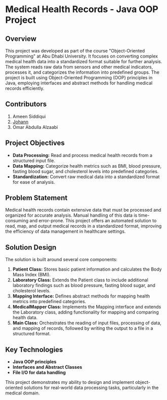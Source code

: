 # Medical Health Records - Java OOP Project

## Overview

This project was developed as part of the course "Object-Oriented Programming" at Abu Dhabi University. It focuses on converting complex medical health data into a standardized format suitable for further analysis. The system reads raw data from sensors and other medical indicators, processes it, and categorizes the information into predefined groups. The project is built using Object-Oriented Programming (OOP) principles in Java, employing interfaces and abstract methods for handling medical records efficiently.

## Contributors
1. Ameen Siddiqui
2. [Johann](https://github.com/JohannC05)
3. Omar Abdulla Alzaabi


## Project Objectives

- **Data Processing:** Read and process medical health records from a structured input file.
- **Data Mapping:** Categorize health metrics such as BMI, blood pressure, fasting blood sugar, and cholesterol levels into predefined categories.
- **Standardization:** Convert raw medical data into a standardized format for ease of analysis.

## Problem Statement

Medical health records contain extensive data that must be processed and organized for accurate analysis. Manual handling of this data is time-consuming and error-prone. This project offers an automated solution to read, map, and output medical records in a standardized format, improving the efficiency of data management in healthcare settings.

## Solution Design

The solution is built around several core components:

1. **Patient Class:** Stores basic patient information and calculates the Body Mass Index (BMI).
2. **Laboratory Class:** Extends the Patient class to include additional laboratory findings such as blood pressure, fasting blood sugar, and cholesterol levels.
3. **Mapping Interface:** Defines abstract methods for mapping health metrics into predefined categories.
4. **MedicalMapper Class:** Implements the Mapping interface and extends the Laboratory class, adding functionality for mapping and comparing health data.
5. **Main Class:** Orchestrates the reading of input files, processing of data, and mapping of records, followed by writing the output to a file in a structured format.

## Key Technologies

- **Java OOP principles**
- **Interfaces and Abstract Classes**
- **File I/O for data handling**

This project demonstrates my ability to design and implement object-oriented solutions for real-world data processing tasks, particularly in the medical domain.
